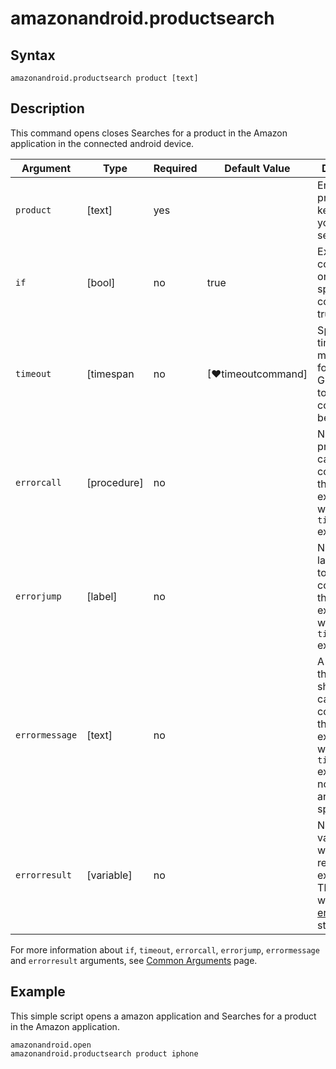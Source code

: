 ﻿# amazonandroid.productsearch

## Syntax

```G1ANT
amazonandroid.productsearch product [text]
```

## Description

This command opens closes Searches for a product in the Amazon application in the connected android device.

| Argument         | Type       | Required | Default Value                                               | Description |
| ---------------- | ---------- | -------- | ----------------------------------------------------------- | ----------- |
| `product`        | [text]     | yes      |                                                             | Enter the product keyword that you want to search.  |
| `if`             | [bool]     | no       | true                                                        | Executes the command only if a specified condition is true   |
| `timeout`        | [timespan  | no       | [♥timeoutcommand]                                           | Specifies time in milliseconds for G1ANT.Robot to wait for the command to be executed |
| `errorcall`      | [procedure]| no       |                                                             | Name of a procedure to call when the command throws an exception or when a given `timeout` expires |
| `errorjump`      | [label]    | no       |                                                             | Name of the label to jump to when the command throws an exception or when a given `timeout` expires |
| `errormessage`   | [text]     | no       |                                                             | A message that will be shown in case the command throws an exception or when a given `timeout` expires, and no `errorjump` argument is specified |
| `errorresult`    | [variable] | no       |                                                             | Name of a variable that will store the returned exception. The variable will be of [error](https://manual.g1ant.com/link/G1ANT.Language/G1ANT.Language/Structures/ErrorStructure.md) structure  |

For more information about `if`, `timeout`, `errorcall`, `errorjump`, `errormessage` and `errorresult` arguments, see [Common Arguments](https://manual.g1ant.com/link/G1ANT.Manual/appendices/common-arguments.md) page.

## Example

This simple script opens a amazon application and Searches for a product in the Amazon application.

```G1ANT
amazonandroid.open
amazonandroid.productsearch product iphone
```
